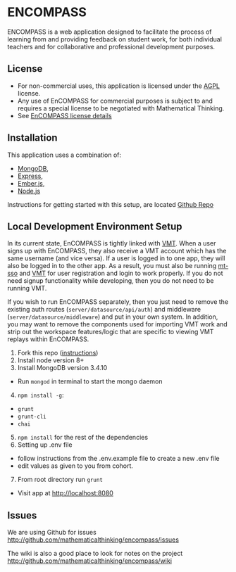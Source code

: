 
# ENCOMPASS
ENCOMPASS is a web application designed to facilitate the process of learning from and providing feedback on student work, for both individual teachers and for collaborative and professional development purposes.

## License

* For non-commercial uses, this application is licensed under the [AGPL](https://www.gnu.org/licenses/agpl-3.0.en.html) license.
* Any use of EnCOMPASS for commercial purposes is subject to and requires a special license to be negotiated with Mathematical Thinking.
* See [EnCOMPASS license details](http://files.mathematicalthinking.org/encompass/license)


## Installation
This application uses a combination of:

* [MongoDB](http://www.mongodb.org/),
* [Express](http://expressjs.com/),
* [Ember.js](http://emberjs.com/),
* [Node.js](http://nodejs.org/)

Instructions for getting started with this setup, are located [Github Repo](http://github.com/mathematicalthinking/encompass)

## Local Development Environment Setup

 In its current state, EnCOMPASS is tightly linked with [VMT](https://github.com/mathematicalthinking/vmt). When a user signs up with EnCOMPASS, they also receive a VMT account which has the same username (and vice versa). If a user is logged in to one app, they will also be logged in to the other app. As a result, you must also be running [mt-sso](https://github.com/mathematicalthinking/mt-sso) and [VMT](https://github.com/mathematicalthinking/vmt) for user registration and login to work properly. If you do not need signup functionality while developing, then you do not need to be running VMT.

 If you wish to run EnCOMPASS separately, then you just need to remove the existing auth routes (`server/datasource/api/auth`) and middleware (`server/datasource/middleware`) and put in your own system. In addition, you may want to remove the components used for importing VMT work and strip out the workspace features/logic that are specific to viewing VMT replays within EnCOMPASS.

1. Fork this repo ([instructions](https://github.com/mathematicalthinking/encompass/blob/master/docs/GitForkRepo.md))
2. Install node version 8+
3. Install MongoDB version 3.4.10
  * Run `mongod` in terminal to start the mongo daemon
4. `npm install -g`:
  * `grunt`
  * `grunt-cli`
  * `chai`
5. `npm install` for the rest of the dependencies
6. Setting up .env file
  * follow instructions from the .env.example file to create a new .env file
  * edit values as given to you from cohort.
7. From root directory run `grunt`
  * Visit app at <http://localhost:8080>

## Issues

We are using Github for issues
  <http://github.com/mathematicalthinking/encompass/issues>

The wiki is also a good place to look for notes on the project
  <http://github.com/mathematicalthinking/encompass/wiki>


